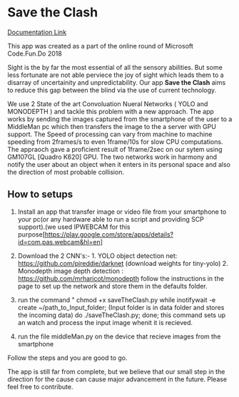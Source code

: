 # Save the Clash

[Documentation Link](https://github.com/yashagrawal3/save-the-clash/blob/master/DOCUMENTATION.pdf)

This app was created as a part of the online round of Microsoft Code.Fun.Do 2018

Sight is the by far the most essential of all the sensory abilities. But some less fortunate are not able perviece the joy of sight which leads them to a disarray of uncertainity and unpredictability. Our app **Save the Clash** aims to reduce this gap between the blind via the use of current technology.

We use 2 State of the art Convoluation Nueral Networks ( YOLO and MONODEPTH ) and tackle this problem with a new approach. The app works by sending the images captured from the smartphone of the user to a MiddleMan pc which then transfers the image to the a server with GPU support.
The Speed of processing can vary from machine to machine speeding from 2frames/s to even 1frame/10s for slow CPU computations. The appraoch gave a proficient result of 1frame/2sec on our sytem using GM107GL [Quadro K620] GPU.
The two networks work in harmony and notify the user about an object when it enters in its personal space and also the direction of most probable collision.

## How to setups
1. Install an app that transfer image or video file from your smartphone to your pc(or any hardware able to run a script and providing SCP support).(we used IPWEBCAM for this purpose[https://play.google.com/store/apps/details?id=com.pas.webcam&hl=en]

2. Download the 2 CNN's:-
        1. YOLO object detection net: https://github.com/pjreddie/darknet (download weights for tiny-yolo)
        2. Monodepth image depth detection : https://github.com/mrharicot/monodepth
   follow the instructions in the page to set up the network and store them in the defaults folder.
3. run the command " chmod +x saveTheClash.py
                      while inotifywait -e create ~/path_to_Input_folder; (Input folder is in data folder and stores the incoming data)
                       do ./saveTheClash.py;
                       done;
    this command sets up an watch and process the input image whenit it is recieved.
4. run the file middleMan.py on the device that recieve images from the smartphone
 
Follow the steps and you are good to go.


The app is still far from complete, but we believe that our small step in the direction for the cause can cause major advancement in the future. Please feel free to contribute. 
